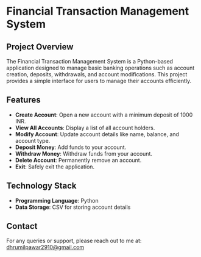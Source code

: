 # Financial Transaction Management System

## Project Overview

The Financial Transaction Management System is a Python-based application designed to manage basic banking operations such as account creation, deposits, withdrawals, and account modifications. This project provides a simple interface for users to manage their accounts efficiently.

## Features

- **Create Account**: Open a new account with a minimum deposit of 1000 INR.
- **View All Accounts**: Display a list of all account holders.
- **Modify Account**: Update account details like name, balance, and account type.
- **Deposit Money**: Add funds to your account.
- **Withdraw Money**: Withdraw funds from your account.
- **Delete Account**: Permanently remove an account.
- **Exit**: Safely exit the application.

## Technology Stack

- **Programming Language**: Python
- **Data Storage**: CSV for storing account details

## Contact

For any queries or support, please reach out to me at: dhrumilpawar2910@gmail.com


